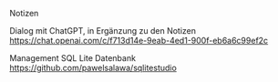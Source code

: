 Notizen

Dialog mit ChatGPT, in Ergänzung zu den Notizen
https://chat.openai.com/c/f713d14e-9eab-4ed1-900f-eb6a6c99ef2c


Management SQL Lite Datenbank
https://github.com/pawelsalawa/sqlitestudio

